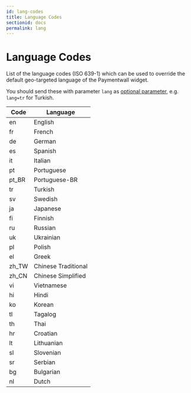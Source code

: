 ```yaml
---
id: lang-codes
title: Language Codes
sectionid: docs
permalink: lang
---
```


# Language Codes

List of the language codes (ISO 639-1) which can be used to override the default geo-targeted language of the Paymentwall widget.

You should send these with parameter ```lang``` as [optional parameter](/API-Reference#section-paylet-optional-parameter), e.g. ```lang=tr``` for Turkish.

| Code | Language |
|---|---|
| en | English |
| fr | French |
| de | German |
| es | Spanish |
| it | Italian |
| pt | Portuguese |
| pt_BR | Portuguese-BR |
| tr | Turkish |
| sv | Swedish |
| ja | Japanese |
| fi | Finnish |
| ru | Russian |
| uk | Ukrainian |
| pl | Polish |
| el | Greek |
| zh_TW | Chinese Traditional |
| zh_CN | Chinese Simplified |
| vi | Vietnamese |
| hi | Hindi |
| ko | Korean |
| tl | Tagalog |
| th | Thai |
| hr | Croatian |
| lt | Lithuanian |
| sl | Slovenian |
| sr | Serbian |
| bg | Bulgarian |
| nl | Dutch |